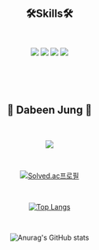 
<div align="center">




<br/>
  
## 🛠Skills🛠

<br/>
  
<img src="https://img.shields.io/badge/Spring Boot-6DB33F?style=for-the-badge&logo=Spring Boot&logoColor=white">  <img src="https://img.shields.io/badge/MySQL-4479A1?style=for-the-badge&logo=MySQL&logoColor=white"> <img src="https://img.shields.io/badge/Java-007396?style=for-the-badge&logo=Java&logoColor=white"/> <img src="https://img.shields.io/badge/Redis-DC382D?style=for-the-badge&logo=Redis&logoColor=white"/>

<br/><br/><br/>


## 💬 Dabeen Jung 💬

<br/>

<a href="https://velog.io/@dabeen-jung"><img src="https://img.shields.io/badge/Velog-20C997?style=flat&logo=Velog&logoColor=white&link=https://velog.io/@dabeen-jung"/></a>



<br/>


[![Solved.ac프로필](http://mazassumnida.wtf/api/v2/generate_badge?boj={dabeen-jung})](https://solved.ac/{dabeen-jung})


<br/>
  
[![Top Langs](https://github-readme-stats.vercel.app/api/top-langs/?username=dabeen-jung&layout=donut)](https://github.com/anuraghazra/github-readme-stats)

<br/>

![Anurag's GitHub stats](https://github-readme-stats.vercel.app/api?username=dabeen-jung&show_icons=true&theme=radical)

</div>
